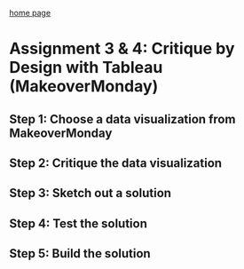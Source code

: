 [home page](/README.md)

# Assignment 3 & 4: Critique by Design with Tableau (MakeoverMonday)

## Step 1: Choose a data visualization from MakeoverMonday


## Step 2: Critique the data visualization



## Step 3: Sketch out a solution


## Step 4: Test the solution


## Step 5: Build the solution





